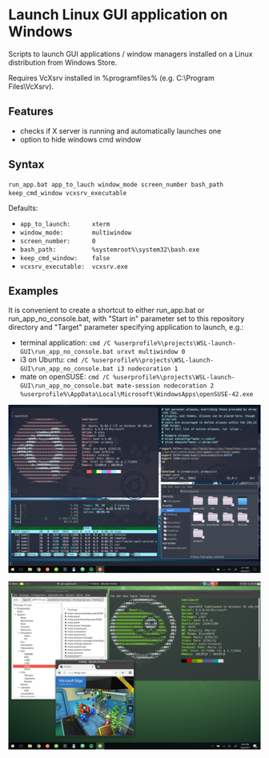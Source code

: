 # Launch Linux GUI application on Windows

Scripts to launch GUI applications / window managers installed on a Linux distribution from Windows Store.

Requires VcXsrv installed in %programfiles% (e.g. C:\Program Files\VcXsrv).

## Features

- checks if X server is running and automatically launches one
- option to hide windows cmd window

## Syntax

`run_app.bat app_to_lauch window_mode screen_number bash_path keep_cmd_window vcxsrv_executable`

Defaults:
- `app_to_launch:      xterm`
- `window_mode:        multiwindow`
- `screen_number:      0`
- `bash_path:          %systemroot%\system32\bash.exe`
- `keep_cmd_window:    false`
- `vcxsrv_executable:  vcxsrv.exe`

## Examples

It is convenient to create a shortcut to either run\_app.bat or run\_app\_no\_console.bat, with "Start in" parameter set to this repository directory and "Target" parameter specifying application to launch, e.g.:

- terminal application: `cmd /C %userprofile%\projects\WSL-launch-GUI\run_app_no_console.bat urxvt multiwindow 0`
- i3 on Ubuntu: `cmd /C %userprofile%\projects\WSL-launch-GUI\run_app_no_console.bat i3 nodecoration 1`
- mate on openSUSE: `cmd /C %userprofile%\projects\WSL-launch-GUI\run_app_no_console.bat mate-session nodecoration 2 %userprofile%\AppData\Local\Microsoft\WindowsApps\openSUSE-42.exe`

![i3](i3win.png)

![mate](matewin.png)

